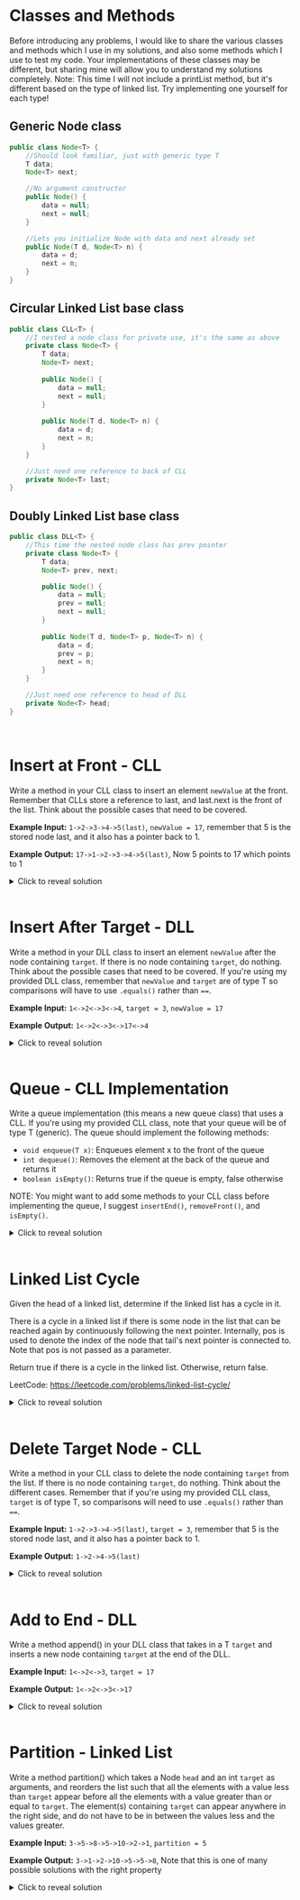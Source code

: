 # Classes and Methods
Before introducing any problems, I would like to share the various classes and methods which I use in my solutions, and also some methods which I use to test my code. Your implementations of these classes may be different, but sharing mine will allow you to understand my solutions completely. Note: This time I will not include a printList method, but it's different based on the type of linked list. Try implementing one yourself for each type!

## Generic Node class
```java
public class Node<T> {
    //Should look familiar, just with generic type T
    T data;
    Node<T> next;

    //No argument constructor
    public Node() {
        data = null;
        next = null;
    }

    //Lets you initialize Node with data and next already set
    public Node(T d, Node<T> n) {
        data = d;
        next = n;
    }
}
```

## Circular Linked List base class
```java
public class CLL<T> {
    //I nested a node class for private use, it's the same as above
    private class Node<T> {
        T data;
        Node<T> next;
        
        public Node() {
            data = null;
            next = null;
        }
        
        public Node(T d, Node<T> n) {
            data = d;
            next = n;
        }
    }

    //Just need one reference to back of CLL    
    private Node<T> last;
}
```
## Doubly Linked List base class
```java
public class DLL<T> {
    //This time the nested node class has prev pointer
    private class Node<T> {
        T data;
        Node<T> prev, next;

        public Node() {
            data = null;
            prev = null;
            next = null;
        }
        
        public Node(T d, Node<T> p, Node<T> n) {
            data = d;
            prev = p;
            next = n;
        }
    }

    //Just need one reference to head of DLL 
    private Node<T> head;
}
```
<br>

# Insert at Front - CLL
Write a method in your CLL class to insert an element `newValue` at the front. Remember that CLLs store a reference to last, and last.next is the front of the list. Think about the possible cases that need to be covered.

**Example Input:** `1->2->3->4->5(last)`, `newValue = 17`, remember that 5 is the stored node last, and it also has a pointer back to 1. 

**Example Output:** `17->1->2->3->4->5(last)`, Now 5 points to 17 which points to 1

<details>
<summary>Click to reveal solution</summary>

## Solution
Since last.next is the front of the CLL, we essentially want to insert a node at last.next. By drawing a diagram, it can be visualized that we want to first create a new node with `newValue`, then make last.next point to this new node, and make this new node point to the old last.next. The only special case is when the list is empty, in which case we can create a new node which points to itself and set it to last.

```java
public void insertFront(T newValue) {
    //If the CLL is empty
    if (last == null) {
        //Create a new node with newValue, and set its reference to itself
        last = new Node<T>(newValue, null);
        last.next = last;
        return;
        
        //Note that I couldn't do this in one line, since using last in the 
        //constructor would set the new node's next to null
    }
    
    //If the CLL isn't empty, just make new node point to last.next, and last point to new node
    last.next = new Node<T>(newValue, last.next);
}
```
If n is the length of the CLL at the time this method is called, the time and space complexity are both O(1) since you are always only creating 1 new node and 2 pointers, and there is no list traversal which is dependent on n.
</details>
<br>

# Insert After Target - DLL
Write a method in your DLL class to insert an element `newValue` after the node containing `target`. If there is no node containing `target`, do nothing. Think about the possible cases that need to be covered. If you're using my provided DLL class, remember that `newValue` and `target` are of type T so comparisons will have to use `.equals()` rather than `==`.

**Example Input:** `1<->2<->3<->4`, `target = 3`, `newValue = 17`

**Example Output:** `1<->2<->3<->17<->4`

<details>
<summary>Click to reveal solution</summary>

## Solution
A good first step is to get access to the node containing `target`, and this can be accomplished by iterating through the list until we reach it. Let's call the node containing `target` the target node, the new node we create that contains `newValue` the new node, and the original target node's ".next" the right node. It can be visualized by drawing a diagram that in order to insert the new node, we need to set the target node's ".next" to the new node and the new node's ".next" to the right node. If this were a singly linked list we would be done, but we also need to update the new node's ".prev" to the target node, and the right node's ".prev" to the new node. 

```java
public void insertAfter(T target, T newValue) {
    //Iterate through the list
    for (Node<T> ptr = head; ptr != null; ptr = ptr.next) {
        //Notice I used .equals since we're working with objects
        if (ptr.data.equals(target)) {
            //Set up the new node with its value, its prev, and its next pointers
            Node<T> newNode = new Node<T>(newValue, target, target.next);
            
            //If the right node isn't null, set its prev
            //I need to check since calling .prev on null leads to NPE
            if (target.next != null) target.next.prev = newNode;

            //Set the target's next finally
            //We have to do it at the end since otherwise right node would be lost
            target.next = newNode;
        }
    }

    //Notice how if the target isn't found nothing happens
}
```
If n is the size of the DLL at the time this method is called, the runtime is O(n) since it is possible that the whole list is traversed. The space complexity is O(1) since we always create two new nodes, one for the pointer and one for the new list element.
</details>
<br>

# Queue - CLL Implementation
Write a queue implementation (this means a new queue class) that uses a CLL. If you're using my provided CLL class, note that your queue will be of type T (generic). The queue should implement the following methods:

- `void enqueue(T x)`: Enqueues element x to the front of the queue
- `int dequeue()`: Removes the element at the back of the queue and returns it
- `boolean isEmpty()`: Returns true if the queue is empty, false otherwise

NOTE: You might want to add some methods to your CLL class before implementing the queue, I suggest `insertEnd()`, `removeFront()`, and `isEmpty()`.

<details>
<summary>Click to reveal solution</summary>

## Solution
We must implement `insertEnd`, `removeFront`, and `isEmpty` into our CLL class before we can use it to make our queue. Let's go through these 3 methods.

`insertEnd`: By drawing a picture, it can be shown that inserting at the end is the exact same thing as inserting at the front, but we have to update the last pointer to the new node. I have already implemented the `insertFront` method in an earlier solution, so I can use that method in this one.

```java
public void insertEnd(T newValue) {
    insertFront(newValue);
    last = last.next;
}
```

`removeFront`: Since we have a reference to last, and the front is last.next, we can simply remove it with last.next = last.next.next. We do have to be careful of the situation where there is only one node, since we'd end up not doing anything. Note that we need to return the element we removed in order for our dequeue function to work later.

```java
public T removeFront() {
    //Note how if the list is empty, we just let java throw an exception
    T elem = last.data; //Store for returning later

    //If CLL has one node, just set last to null to delete
    if (last.next == last) last = null;
    //Otherwise, we can just delete front with last.next = last.next.next
    else last.next = last.next.next

    return elem; 
}
```

`isEmpty`: This one is simple, but necessary since our CLL last pointer is private. All we have to do is return whether or not last is null.

```java
public boolean isEmpty() {
    return last == null
}
```

Now that our CLL has all the methods we need, we are ready to implement our queue class. Since we did all the heavy lifting and logic in our CLL class, we have abstracted away the internal node structure, which will make this implementation very clean.

```java
public class Queue<T> {
    private CLL<T> list;

    public Queue() {
        list = new CLL<T>();
    }
    
    public void enqueue(T x) {
        list.insertEnd(x);
    }
    
    public T dequeue() {
        return list.removeFront();
    }

    public boolean isEmpty() {
        return list.isEmpty();
    }
}
```
Wasn't that final implementation nice? As expected, our time complexity for all these methods is O(1) since we aren't traversing through the list, we are only working with the last and front which we have immediate access to. The space complexity for each method individually is O(1) as well, since we are only ever creating one node at most. An important thing to consider is that if you were to add one element the time and space complexity would be O(1), but if you were to add on the order of n elements, it would be O(n) for both.
</details>
<br>

# Linked List Cycle
Given the head of a linked list, determine if the linked list has a cycle in it.

There is a cycle in a linked list if there is some node in the list that can be reached again by continuously following the next pointer. Internally, pos is used to denote the index of the node that tail's next pointer is connected to. Note that pos is not passed as a parameter.

Return true if there is a cycle in the linked list. Otherwise, return false.

LeetCode: https://leetcode.com/problems/linked-list-cycle/

<details>
<summary>Click to reveal solution</summary>

## Solution
The solution method for this problem is called Floyd's Cycle Finding Algorithm, and is also known as the Tortoise and Hare method. The idea is that you have one fast pointer and one slow pointer. If there's no cycle in the list, the fast pointer will run off to null and you can return false. If there is a cycle in the list, at some point the slow pointer will have to coincide with the fast pointer. You can think about this as the fast pointer "lapping" the slow pointer in a race. If the pointers meet up, you can return true. Note that I do not use my Node class, I use leetcode's provided ListNode class, since that's where I wrote and tested my code.

```java
public boolean hasCycle(ListNode head) {
    //Empty list has no cycles
    if (head == null) return false;

    //T is for tortoise, H is for hare, hare starts a little ahead 
    ListNode t = head, h = head.next;

    //Keep advancing t by 1 and h by 2, and checking that h.next is not null to avoid NPE 
    for (; h != null && h.next != null; t = t.next, h = h.next.next) {
        //If they ever reference the same node object, we can return true
        if (t == h) return true;
    }

    //If we make it through the loop, the hare encountered null so there was no cycle 
    return false;
}
```
If n is the length of the input list including the possible cycle, we have 2 possible cases to consider for the time complexity: No cycle or cycle. If there is no cycle, the hare will reach the end in n/2 iterations, so the runtime is O(n). If there is a cycle, the tortoise will take some number of steps X to enter the cycle, and be lapped in some number of steps Y from there. X is bounded by the n, and Y is bounded by the length of the cycle which is also bounded n. All in all, we have O(n) for the time complexity in both input cases. The space complexity is O(1) since we only create 2 new pointers.

NOTE: A more natural solution can be constructed using a hash table to store nodes we have already seen as we traverse with one pointer. The time complexity would still be O(n), but the space complexity would be O(n) as well. If you don't know what hash tables are yet, you can revisit this approach later.
</details>
<br>

# Delete Target Node - CLL
Write a method in your CLL class to delete the node containing `target` from the list. If there is no node containing `target`, do nothing. Think about the different cases. Remember that if you're using my provided CLL class, `target` is of type T, so comparisons will need to use `.equals()` rather than `==`.

**Example Input:** `1->2->3->4->5(last)`, `target = 3`, remember that 5 is the stored node last, and it also has a pointer back to 1.

**Example Output:** `1->2->4->5(last)`

<details>
<summary>Click to reveal solution</summary>

## Solution
The first case to consider is when there are multiple (more than 1) nodes. In this case, we can simply traverse the list until we hit target, maintaining a pointer to the node before it. We can do this either by maintaining a prev pointer (which I will be doing) or checking the current node's ".next" at all times. Once we find the target node, we can simply set the prev's ".next" to the target's ".next" to delete it. If the target node was last, we will need to update our last pointer. If there is only one node, all we have to do is check if that node is equal to target and set last to null if it is. If the list is empty, we just do nothing.

```java
public void deleteTarget(T target) {
    if (last == null) return; //Empty list, do nothing
    
    //If one node with target, just set last to null
    if (last.next == last && last.data.equals(target)) {
        last = null;
        return;
    }
    
    //I handle this case here, since my loop won't be able to handle it
    if (last.next.data.equals(target)) {
        removeFront(); //Already implemented removeFront
        return;
    }
    
    //Traverse with a prev pointer, go until prev is last, so ptr actually hits last
    for (Node ptr = last.next, prev = null; prev != last; prev = ptr, ptr = ptr.next) {
        if (ptr.data.equals(target)) {
            //Delete a node
            prev.next = ptr.next;

            //If we are the last, just update last to the node before
            if (ptr == last) last = prev;
        }
    }
}
```
If n is the length of the CLL, the time complexity is O(n) since we might traverse the entire list. The space complexity is O(1) since we create at most 2 new nodes, for prev and ptr.
</details>
<br>

# Add to End - DLL
Write a method append() in your DLL class that takes in a T `target` and inserts a new node containing `target` at the end of the DLL.

**Example Input:** `1<->2<->3`, `target = 17`

**Example Output:** `1<->2<->3<->17`

<details>
<summary>Click to reveal solution</summary>

## Solution
If the list is empty, simply create a new node with the data and set it as head. If it's not, navigate to the end of the list and add a node with the prev pointer set.

```java
public void append(T target) {
    if (head == null) {
        head = new Node<T>(target, null, null);
        return; 
    }

    Node<T> ptr = head;
    while (ptr.next != null) ptr = ptr.next;

    ptr.next = new Node<T>(target, ptr, null);
}
```
If the length of the DLL at the time this method is called is n, the time complexity is O(n) since the whole list is traversed. The space complexity is O(1) since we are only creating 2 new nodes.
</details>
<br>

# Partition - Linked List
Write a method partition() which takes a Node<Integer> `head` and an int `target` as arguments, and reorders the list such that all the elements with a value less than `target` appear before all the elements with a value greater than or equal to `target`. The element(s) containing `target` can appear anywhere in the right side, and do not have to be in between the values less and the values greater.

**Example Input:** `3->5->8->5->10->2->1`, `partition = 5`

**Example Output:** `3->1->2->10->5->5->8`, Note that this is one of many possible solutions with the right property

<details>
<summary>Click to reveal solution</summary>

## Solution
We can denote 2 pointers called front and back in order to keep track of places we can insert nodes as we traverse. If the element is less than `target`, we can insert it to the very front of the list, and if the element is greater than or equal to `target`, we can insert it to the very end of the list. We are building our new list as we go through, so the front and end can both begin at the first node of the list. As we traverse through, the distance between these pointers will grow, and eventually the whole list will be partitioned.

```java
public static Node<Integer> partition(Node<Integer> head, int target) {
    Node<Integer> front = head, back = head;

    //Notice we are traversing head, so the original list is being deleted
    while (head != null) {
        //Store the next node we want to visit
        Node<Integer> next = head.next;

        //If head is less, we insert it to the front
        if (head.data < target) {
            //Make it point to current front, and update front
            head.next = front;
            front = head;
        }
        
        //Otherwise, we insert it to back
        else {
            //Make back point to it, and update back
            back.next = head;
            back = head;
        }

        //Update head to the next we stored earlier         
        head = next;
    }

    //Front will be the new head of the list 
    return front;
}
```
Because we loop through the list once, and we have direct access to the front and back pointers, each loop is an O(1) operation, meaning our runtime is O(n). The space complexity is O(1) since we are losing pointers to the original list as we add new pointers to either front or back, so the size of the total list is on the same order as the original list.
</details>
<br>